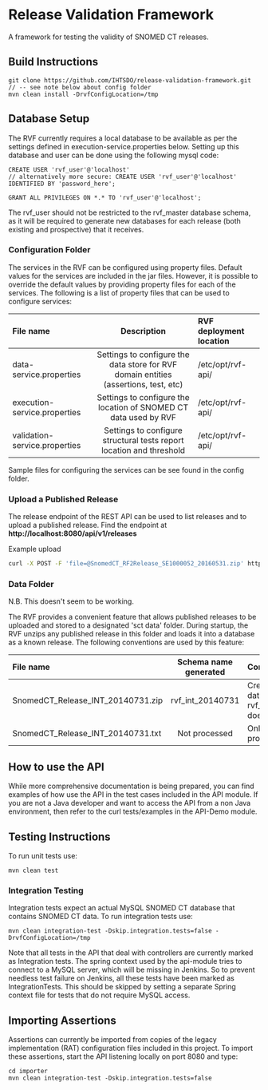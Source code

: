 Release Validation Framework
============================
A framework for testing the validity of SNOMED CT releases.

Build Instructions
------------------
```
git clone https://github.com/IHTSDO/release-validation-framework.git
// -- see note below about config folder
mvn clean install -DrvfConfigLocation=/tmp
```

Database Setup
------------------
The RVF currently requires a local database to be available as per the settings defined in execution-service.properties below.
Setting up this database and user can be done using the following mysql code:
```
CREATE USER 'rvf_user'@'localhost' 
// alternatively more secure: CREATE USER 'rvf_user'@'localhost' IDENTIFIED BY 'password_here';

GRANT ALL PRIVILEGES ON *.* TO 'rvf_user'@'localhost';
```
The rvf_user should not be restricted to the rvf_master database schema, as it will be required to generate new databases for each release (both existing and prospective) that it receives.
### Configuration Folder
The services in the RVF can be configured using property files. Default values for the services are included in the jar 
files. However, it is possible to override the default values by providing property files for each of the services. 
The following is a list of property files that can be used to configure services:

|File name | Description | RVF deployment location |
|:------------- |:-------------:|:-----|
data-service.properties | Settings to configure the data store for RVF domain entities (assertions, test, etc) | /etc/opt/rvf-api/ |
execution-service.properties | Settings to configure the location of SNOMED CT data used by RVF | /etc/opt/rvf-api/ |
validation-service.properties | Settings to configure structural tests report location and threshold |  /etc/opt/rvf-api/ |

Sample files for configuring the services can be see found in the config folder.

### Upload a Published Release
The release endpoint of the REST API can be used to list releases and to upload a published release.
Find the endpoint at **http://localhost:8080/api/v1/releases**

Example upload
```bash
curl -X POST -F 'file=@SnomedCT_RF2Release_SE1000052_20160531.zip' http://localhost:8080/api/v1/releases/se/20160531
```

### Data Folder
N.B. This doesn't seem to be working.

The RVF provides a convenient feature that allows published releases to be uploaded and stored to a designated 'sct data' 
folder. During startup, the RVF unzips any published release in this folder and loads it into a database as a known release. 
The following conventions are used by this feature:

|File name | Schema name generated | Comment |
|:------------- |:-------------:|:-----|
SnomedCT\_Release\_INT\_20140731.zip | rvf\_int\_20140731 | Created if database named rvf\_int\_20140731 does not exist |
SnomedCT\_Release\_INT\_20140731.txt | Not processed | Only zip files are processed |

How to use the API
--------------------
While more comprehensive documentation is being prepared, you can find examples of how use the API in the test cases 
included in the API module. If you are not a Java developer and want to access the API from a non Java environment, 
then refer to the curl tests/examples in the API-Demo module.

Testing Instructions
--------------------
To run unit tests use: 
```
mvn clean test
```

### Integration Testing
Integration tests expect an actual MySQL SNOMED CT database that contains SNOMED CT data. To run integration tests use: 
```
mvn clean integration-test -Dskip.integration.tests=false -DrvfConfigLocation=/tmp
```

Note that all tests in the API that deal with controllers are currently marked as Integration tests. The spring context
used by the api-module tries to connect to a MySQL server, which will be missing in Jenkins. So to prevent needless test
failure on Jenkins, all these tests have been marked as IntegrationTests. This should be skipped by setting a separate 
Spring context file for tests that do not require MySQL access.

Importing Assertions
--------------------
Assertions can currently be imported from copies of the legacy implementation (RAT) configuration files included in this project.
To import these assertions, start the API listening locally on port 8080 and type:
```
cd importer
mvn clean integration-test -Dskip.integration.tests=false
```

